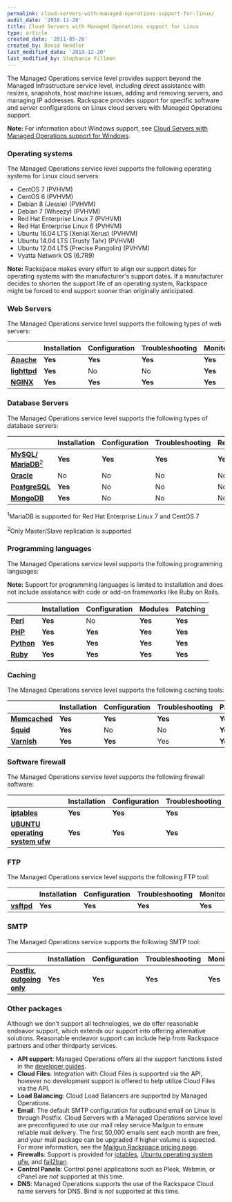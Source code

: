 ```yaml
---
permalink: cloud-servers-with-managed-operations-support-for-linux/
audit_date: '2016-11-28'
title: Cloud Servers with Managed Operations support for Linux
type: article
created_date: '2011-05-26'
created_by: David Hendler
last_modified_date: '2019-12-20'
last_modified_by: Stephanie Fillmon
---
```


The Managed Operations service level provides support beyond the Managed Infrastructure service level, including direct
assistance with resizes, snapshots, host machine issues, adding and removing servers, and managing IP addresses. Rackspace provides support for specific software and server configurations on Linux cloud
servers with Managed Operations support.

**Note:** For information about Windows support, see [Cloud Servers with Managed Operations support for Windows](/support/how-to/cloud-servers-with-managed-operations-support-for-windows).

### Operating systems

The Managed Operations service level supports the following operating systems for Linux cloud servers:

- CentOS 7 (PVHVM)
- CentOS 6 (PVHVM)
- Debian 8 (Jessie) (PVHVM)
- Debian 7 (Wheezy) (PVHVM)
- Red Hat Enterprise Linux 7 (PVHVM)
- Red Hat Enterprise Linux 6 (PVHVM)
- Ubuntu 16.04 LTS (Xenial Xerus) (PVHVM)
- Ubuntu 14.04 LTS (Trusty Tahr) (PVHVM)
- Ubuntu 12.04 LTS (Precise Pangolin) (PVHVM)
- Vyatta Network OS (6.7R9)

**Note:** Rackspace makes every effort to align our support dates for operating systems with the manufacturer's support dates. If a manufacturer decides to shorten the support life of an operating system, Rackspace might be forced to end support sooner than originally anticipated.

### Web Servers

The Managed Operations service level supports the following types of web servers:

|    | **Installation** | **Configuration** | **Troubleshooting** | **Monitoring** | **Patching** |
| --- | --- | --- | --- | --- | --- |
| [**Apache**](https://httpd.apache.org/) | **Yes** | **Yes** | **Yes** | **Yes** | **Yes** |
| [**lighttpd**](https://www.lighttpd.net) | **Yes** | No | No | **Yes** | **Yes** |
| [**NGINX**](https://nginx.net) | **Yes** | **Yes** | **Yes** | **Yes** | **Yes** |

### Database Servers

The Managed Operations service level supports the following types of database servers:

|    | **Installation** | **Configuration** | **Troubleshooting** | **Replication** | **Monitoring** | **Patching** | **Backup** |
| --- | --- | --- | --- | --- | --- | --- | --- |
| [**MySQL/**](https://www.mysql.com) [**MariaDB**<sup>2</sup>](https://mariadb.org) | **Yes** | **Yes** | **Yes** | **Yes** | **Yes** | **Yes** | **Yes** |
| [**Oracle**](https://www.oracle.com/us/products/database/index.html) | No | No | No | No | No | No | No |
| [**PostgreSQL**](https://postgresql.com) | **Yes** | No | No | No | **Yes** | No | No |
| [**MongoDB**](https://www.mongodb.org/) | **Yes** | No | No | No | No | No | No |

<sup>1</sup>MariaDB is supported for Red Hat Enterprise Linux 7 and CentOS 7

<sup>2</sup>Only Master/Slave replication is supported

### Programming languages

The Managed Operations service level supports the following programming languages:

**Note:** Support for programming languages is limited to installation and does not include assistance with code or add-on
frameworks like Ruby on Rails.

|   | **Installation** | **Configuration** | **Modules** | **Patching** |
| --- | --- | --- | --- | --- |
| [**Perl**](https://www.perl.org) | **Yes** | No | **Yes** | **Yes** |
| [**PHP**](https://www.php.net) | **Yes** | **Yes** | **Yes** | **Yes** |
| [**Python**](https://www.python.org) | **Yes** | **Yes** | **Yes** | **Yes** |
| [**Ruby**](https://www.ruby-lang.org) | **Yes** | **Yes** | **Yes** | **Yes** |


### Caching

The Managed Operations service level supports the following caching tools:

|    | **Installation** | **Configuration** | **Troubleshooting** | **Patching** |
| --- | --- | --- | --- | --- |
| [**Memcached**](https://memcached.org) | **Yes** | **Yes** | **Yes** | **Yes** |
| [**Squid**](https://squid-cache.org) | **Yes** | No | No | **Yes** |
| [**Varnish**](https://varnish-cache.org) | **Yes** | **Yes** | Yes | **Yes** |


### Software firewall

The Managed Operations service level supports the following firewall software:

|    | **Installation** | **Configuration** | **Troubleshooting** |
| --- | --- | --- | --- |
| [**iptables**](https://www.netfilter.org/projects/iptables/) | **Yes** | **Yes** | **Yes** |
| [**UBUNTU operating system ufw**](https://wiki.ubuntu.com/UncomplicatedFirewall) | **Yes** | **Yes** | **Yes** |


### FTP

The Managed Operations service level supports the following FTP tool:

|    | **Installation** | **Configuration** | **Troubleshooting** | **Monitoring** | **Patching** |
| --- | --- | --- | --- | --- | --- |
| [**vsftpd**](https://security.appspot.com/vsftpd.html) | **Yes** | **Yes** | **Yes** | **Yes** | **Yes** |


### SMTP

The Managed Operations service supports the following SMTP tool:

|    | **Installation** | **Configuration** | **Troubleshooting** | **Monitoring** | **Patching** |
| --- | --- | --- | --- | --- | --- |
| [**Postfix, outgoing only**](https://www.postfix.org/) | **Yes** | **Yes** | **Yes** | **Yes** | **Yes** |


### Other packages

Although we don’t support all technologies, we do offer reasonable endeavor support, which extends our support into
offering alternative solutions. Reasonable endeavor support can include help from Rackspace partners and other thirdparty
services.

-  **API support**:  Managed Operations offers all the support functions listed in the [developer guides](https://developer.rackspace.com/docs/).
-  **Cloud Files**:  Integration with Cloud Files is supported via the API, however no development support is offered to help utilize Cloud Files via the API.
-  **Load Balancing**: Cloud Load Balancers are supported by Managed Operations.
-  **Email**:  The default SMTP configuration for outbound email on Linux is through Postfix.  Cloud Servers with a Managed Operations service level are preconfigured to use our mail relay service Mailgun to ensure reliable mail delivery.  The first 50,000 emails sent each month are free, and your mail package can be upgraded if higher volume is expected. For more information, see the [Mailgun Rackspace pricing page](https://www.mailgun.com/rackspace).
-  **Firewalls**: Support is provided for  [iptables](https://www.netfilter.org/),  [Ubuntu operating system ufw](https://help.ubuntu.com/community/UFW), and  [fail2ban](https://www.fail2ban.org/wiki/index.php/Main_Page).
-  **Control Panels**: Control panel applications such as Plesk, Webmin, or cPanel are  *not* supported at this time.
-  **DNS**: Managed Operations supports the use of the Rackspace Cloud name servers for DNS.  Bind is *not* supported at this time.

